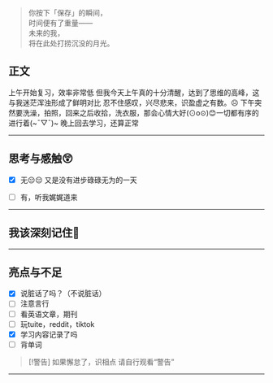 > 你按下「保存」的瞬间，  
> 时间便有了重量——  
> 未来的我，  
> 将在此处打捞沉没的月光。  

## 正文
上午开始复习，效率非常低
但我今天上午真的十分清醒，达到了思维的高峰，这与我迷茫浑浊形成了鲜明对比
忍不住感叹，兴尽悲来，识盈虚之有数。☹️
下午突然要洗澡，拍照，回来之后收拾，洗衣服，那会心情大好(⊙o⊙)😊一切都有序的进行着(~¯▽¯)~
晚上回去学习，还算正常


---
## 思考与感触😲
- [x] 无😔😔
 又是没有进步碌碌无为的一天
- [ ] 有，听我娓娓道来


---
## 我该深刻记住🦊


---
## 亮点与不足
- [x] 说脏话了吗？（不说脏话）
- [ ] 注意言行
- [ ] 看英语文章，期刊
- [ ] 玩tuite，reddit，tiktok
- [x] 学习内容记录了吗
- [ ] 背单词

> [!警告]
> 如果懈怠了，识相点
> 请自行观看“警告”

---



